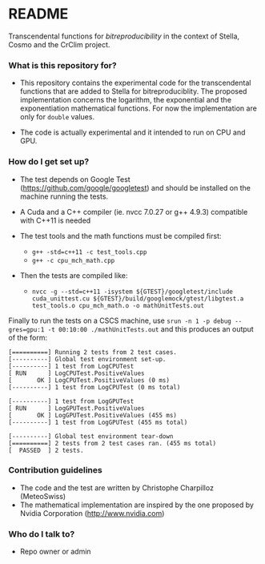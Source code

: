 # README #

Transcendental functions for _bitreproducibility_ in the context of Stella, Cosmo and the CrClim project.

### What is this repository for? ###

* This repository contains the experimental code for the transcendental functions that are added to Stella for bitreproduciblity. The proposed implementation concerns the logarithm, the exponential and the exponentiation mathematical functions. For now the implementation are only for `double` values.

* The code is actually experimental and it intended to run on CPU and GPU.

### How do I get set up? ###

* The test depends on Google Test (https://github.com/google/googletest) and should be installed on the machine running the tests.

* A Cuda and a C++ compiler (ie. nvcc 7.0.27 or g++ 4.9.3) compatible with C++11 is needed

* The test tools and the math functions must be compiled first:
    * `g++ -std=c++11 -c test_tools.cpp`
    * `g++ -c cpu_mch_math.cpp`

* Then the tests are compiled like: 
    * `nvcc -g --std=c++11 -isystem ${GTEST}/googletest/include cuda_unittest.cu ${GTEST}/build/googlemock/gtest/libgtest.a test_tools.o cpu_mch_math.o -o mathUnitTests.out`

Finally to run the tests on a CSCS machine, use `srun -n 1 -p debug --gres=gpu:1 -t 00:10:00 ./mathUnitTests.out` and this produces an output of the form:
```
[==========] Running 2 tests from 2 test cases.
[----------] Global test environment set-up.
[----------] 1 test from LogCPUTest
[ RUN      ] LogCPUTest.PositiveValues
[       OK ] LogCPUTest.PositiveValues (0 ms)
[----------] 1 test from LogCPUTest (0 ms total)

[----------] 1 test from LogGPUTest
[ RUN      ] LogGPUTest.PositiveValues
[       OK ] LogGPUTest.PositiveValues (455 ms)
[----------] 1 test from LogGPUTest (455 ms total)

[----------] Global test environment tear-down
[==========] 2 tests from 2 test cases ran. (455 ms total)
[  PASSED  ] 2 tests.

```
### Contribution guidelines ###

* The code and the test are written by Christophe Charpilloz (MeteoSwiss)
* The mathematical implementation are inspired by the one proposed by Nvidia Corporation (http://www.nvidia.com)

### Who do I talk to? ###

* Repo owner or admin
